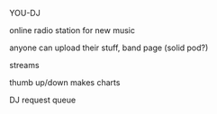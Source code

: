 YOU-DJ

online radio station for new music

anyone can upload their stuff, band page (solid pod?)

streams

thumb up/down makes charts

DJ request queue
